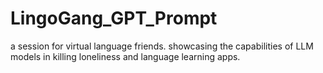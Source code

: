 # LingoGang_GPT_Prompt
a session for virtual language friends. showcasing the capabilities of LLM models in killing loneliness and language learning apps. 

